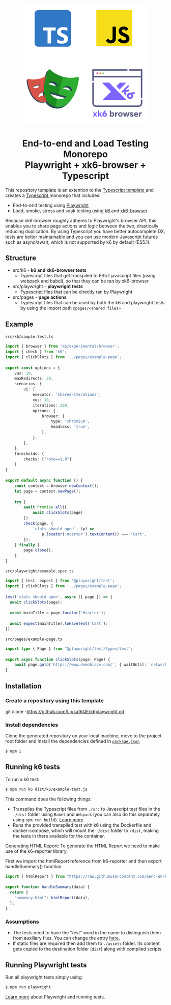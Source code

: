 <p align="center">
  <a href="https://k6.io/docs/javascript-api/xk6-browser/">
  <img src="docs/header.png" width="400"/>
  </a>
</p>
<h1 align="center">
End-to-end and Load Testing Monorepo
<br>
 Playwright + xk6-browser + Typescript
</h1>

This repository template is an extention to the <a href="https://github.com/grafana/k6-template-typescript"> Typescript template </a> and creates a <a href="https://www.typescriptlang.org/"> Typescript </a> monorepo that includes:

- End-to-end testing using <a href="https://playwright.dev/"> Playwright </a>
- Load, smoke, stress and soak testing using <a href="https://k6.io/docs/"> k6 </a> and <a href="https://k6.io/docs/javascript-api/xk6-browser/"> xk6-browser </a>

Because xk6-browser roughly adheres to Playwright's browser API, this enables you to share page actions and logic between the two, drastically reducing duplication. By using Typescript you have better autocomplete DX, tests are better maintainable and you can use modern Javascript futures such as async/await, which is not supported by k6 by default (ES5.1).

## Structure

- src/k6 - **k6 and xk6-browser tests**
  - Typescript files that get transpiled to ES5.1 javascript files (using webpack and babel), so that they can be ran by xk6-browser
- src/playwright - **playwright tests**
  - Typescript files that can be directly ran by Playwright
- src/pages - **page actions**
  - Typescript files that can be used by both the k6 and playwright tests by using the import path `@pages/<shared files>`

## Example

`src/k6/sample-test.ts`

```Typescript
import { browser } from 'k6/experimental/browser';
import { check } from 'k6';
import { clickSlots } from '../pages/example-page';

export const options = {
    vus: 10,
    maxRedirects: 20,
    scenarios: {
        ui: {
            executor: 'shared-iterations',
            vus: 10,
            iterations: 200,
            options: {
                browser: {
                    type: 'chromium',
                    headless: 'true',
                },
            },
        },
    },
    thresholds: {
        checks: ["rate==1.0"]
    }
}

export default async function () {
    const context = browser.newContext();
    let page = context.newPage();

    try {
        await Promise.all([
            await clickSlots(page)
        ])
        check(page, {
            'slots should open': (p) =>
                p.locator('#cartur').textContent() === 'Cart',
        });
    } finally {
        page.close();
    }
}
```

`src/playwright/example.spec.ts`

```Typescript
import { test, expect } from '@playwright/test';
import { clickSlots } from '../pages/example-page';

test('slots should open', async ({ page }) => {
  await clickSlots(page);

  const mainTitle = page.locator('#cartur');

  await expect(mainTitle).toHaveText('Cart');
});
```

`src/pages/example-page.ts`

```Typescript
import type { Page } from "@playwright/test/types/test";

export async function clickSlots(page: Page) {
    await page.goto('https://www.demoblaze.com/', { waitUntil: 'networkidle' })
}
```

## Installation

### Create a repository using this template

git clone -https://github.com/Lipsa16QE/k6playwright.git

### Install dependencies

Clone the generated repository on your local machine, move to the project root folder and install the dependencies defined in [`package.json`](./package.json)

```bash
$ npm i
```

## Running k6 tests

To run a k6 test:

```bash
$ npm run k6 dist/k6/example-test.js
```

This command does the following things:

- Transpiles the Typescript files from `./src` to Javascript test files in the `./dist` folder using `Babel` and `Webpack` (you can also do this separately using `npm run build`). [Learn more](https://k6.io/docs/using-k6/modules#bundling-node-modules)
- Runs the provided transpiled test with k6 using the Dockerfile and docker-compose, which will mount the `./dist` folder to `/dist`, making the tests in there available for the container.

Generating HTML Report:
To generate the HTML Report we need to make use of the k6-reporter library.

First we import the htmlReport reference from k6-reporter and then export handleSummary() function

```javascript
import { htmlReport } from "https://raw.githubusercontent.com/benc-uk/k6-reporter/main/dist/bundle.js";

export function handleSummary(data) {
  return {
    "summary.html": htmlReport(data),
  };
}
```

### Assumptions

- The tests need to have the "_test_" word in the name to distinguish them from auxiliary files. You can change the entry [here](./webpack.config.js#L8).
- If static files are required then add them to `./assets` folder. Its content gets copied to the destination folder (`dist`) along with compiled scripts.

## Running Playwright tests

Run all playwright tests simply using:

```bash
$ npm run playwright
```

[Learn more](https://playwright.dev/docs/intro) about Playwright and running tests.
